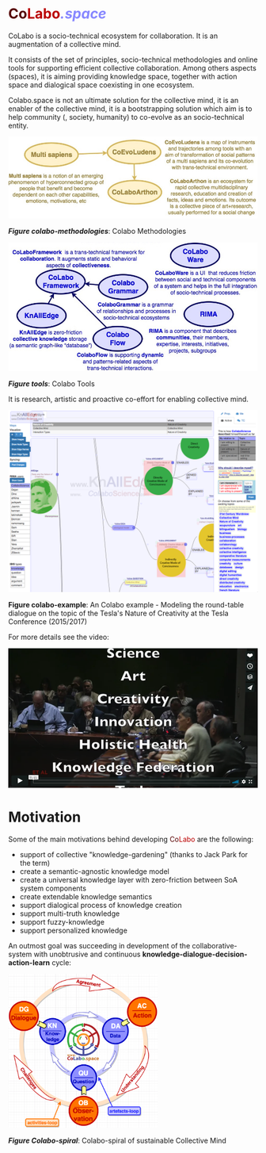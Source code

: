 # <span style='font-weight:bold'><span style='color: #550000'>Co</span><span style='color: #bb0000'>Labo</span><span style='color: #8888ff; font-style: italic;'>.space</span></span>

CoLabo is a socio-technical ecosystem for collaboration. It is an augmentation of a collective mind.

It consists of the set of principles, socio-technical methodologies and online tools for supporting efficient collective collaboration. Among others aspects (spaces), it is aiming providing knowledge space, together with action space and dialogical space coexisting in one ecosystem.

Colabo.space is not an ultimate solution for the collective mind, it is an enabler of the collective mind, it is a bootstrapping solution which aim is to help community (, society, humanity) to co-evolve as an socio-technical entity.

![Trans-Domain Methodologies](documents/diagrams/Trans-Domain%20Methodologies.jpg)

***Figure colabo-methodologies***: Colabo Methodologies 

![Trans-Domain tools](documents/diagrams/Trans-Domain%20tools.jpg)

***Figure tools***: Colabo Tools

It is research, artistic and proactive co-effort for enabling collective mind.



![KnAllEdge - Tesla example](documents/diagrams/KnAllEdge-Tesla-Example.png)

**Figure colabo-example**: An Colabo example - Modeling the round-table dialogue on the topic of the Tesla's Nature of Creativity at the Tesla Conference (2015/2017)

For more details see the video:

[![Colabo demonstration video](documents/images/TNC-image-0.png)](https://vimeo.com/140002373 "CoLabo - augmented collaboration at practice")

# Motivation

Some of the main motivations behind developing <span style='color: #550000'>Co</span><span style='color: #bb0000'>Labo</span> are the following:

* support of collective "knowledge-gardening" (thanks to Jack Park for the term)
* create a semantic-agnostic knowledge model
* create a universal knowledge layer with zero-friction between SoA system components
* create extendable knowledge semantics
* support dialogical process of knowledge creation
* support multi-truth knowledge
* support fuzzy-knowledge
* support personalized knowledge

An outmost goal was succeeding in development of the collaborative-system with unobtrusive and continuous **knowledge-dialogue-decision-action-learn** cycle:

<img alt='CollaboScience spiral' src='documents/diagrams/Colabo-spiral.png' width='60%'>

***Figure Colabo-spiral***: Colabo-spiral of sustainable Collective Mind
